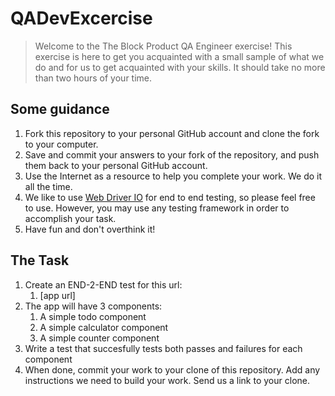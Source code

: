 # QADevExcercise
> Welcome to the The Block Product QA Engineer exercise! This exercise is here to get you acquainted with a small sample of what we do and for us to get acquainted with your skills. It should take no more than two hours of your time.


## Some guidance

1) Fork this repository to your personal GitHub account and clone the fork to your computer.
2) Save and commit your answers to your fork of the repository, and push them back to your personal GitHub account.
3) Use the Internet as a resource to help you complete your work. We do it all the time.
4) We like to use [Web Driver IO](http://webdriver.io) for end to end testing, so please feel free to use. However, you may use any testing framework in order to accomplish your task.
5) Have fun and don't overthink it!

## The Task

1) Create an END-2-END test for this url:
   1) [app url]
2) The app will have 3 components:
   1) A simple todo component
   1) A simple calculator component
   1) A simple counter component
3) Write a test that succesfully tests both passes and failures for each component
4) When done, commit your work to your clone of this repository. Add any instructions we need to build your work. Send us a link to your clone.
